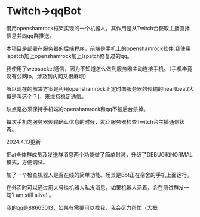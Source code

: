 # Twitch->qqBot
借用openshamrock框架实现的一个机器人，其作用是从Twitch台获取主播直播信息并向qq群推送。

本项目是部署在服务器的后端程序，前端是手机上的openshamrock软件,我使用lspatch加上openshamrock加上lspatch修复过的qq。

我使用了websocket通信，因为不知道怎么做到服务器主动连接手机。（手机毕竟没有公网ip，涉及到内网又很麻烦）

所以现在的解决方案是利用openshamrock上定时向服务器的传输的heartbeat(大概是叫这个？)，来维持稳定通信。

缺点是必须保持手机端的openshamrock和qq不被后台杀掉。

每次手机向服务器传输确认信息的时候，就让服务器检查Twitch台主播通信状态。

2024.4.13更新

把at全体群成员及发送群消息两个功能做了简单封装，升级了DEBUG和NORMAL模式，方便调试。

加了一个检查机器人是否在线的简单功能。场景是Bot正在宿舍的手机上面运行。

在外面时可以通过用大号给机器人私发消息，如果机器人活着，会在测试群发一句'i am still alive!'。

我的qq是88665013，如果有需要可以找我，我会尽力帮忙（大概
